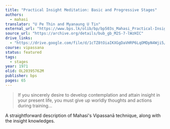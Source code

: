 ```yaml
---
title: "Practical Insight Meditation: Basic and Progressive Stages"
authors:
  - mahasi
translator: "U Pe Thin and Myanaung U Tin"
external_url: "https://www.bps.lk/olib/bp/bp503s_Mahasi_Practical-Insight-Meditation.pdf"
source_url: "https://archive.org/details/bub_gb_M2S-7-lWzHIC"
drive_links:
  - "https://drive.google.com/file/d/1cTZ8tOiaIKXGgDaVHRP6LqOMDpN4Wji5/view?usp=drivesdk"
course: vipassana
status: featured
tags:
  - stages
year: 1971
olid: OL20395762M
publisher: bps
pages: 65
---
```


> If you sincerely desire to develop contemplation and attain insight in your present life, you must give up worldly thoughts and actions during training...

A straightforward description of Mahasi's Vipassanā technique, along with the insight knowledges.
